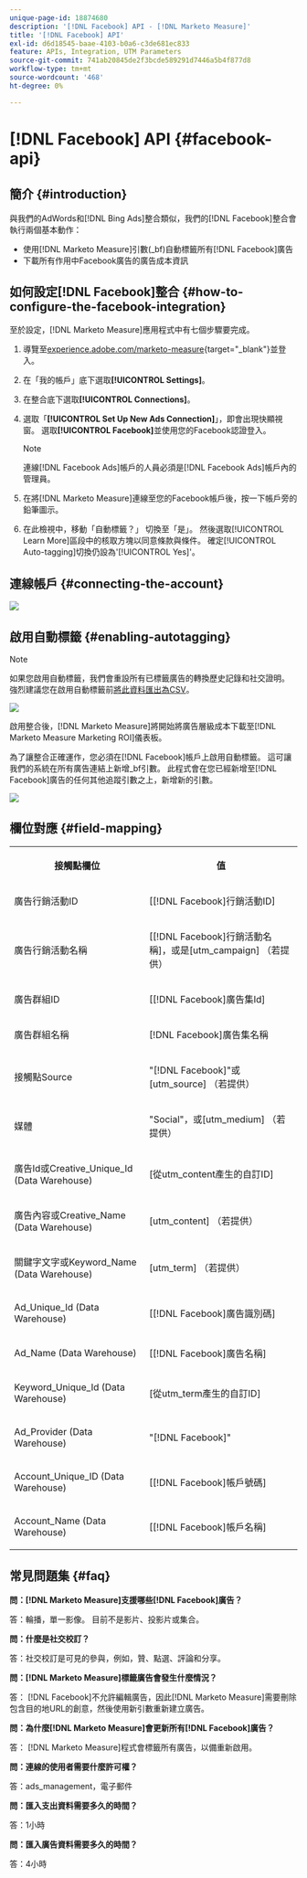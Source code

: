 ```yaml
---
unique-page-id: 18874680
description: '[!DNL Facebook] API - [!DNL Marketo Measure]'
title: '[!DNL Facebook] API'
exl-id: d6d18545-baae-4103-b0a6-c3de681ec833
feature: APIs, Integration, UTM Parameters
source-git-commit: 741ab20845de2f3bcde589291d7446a5b4f877d8
workflow-type: tm+mt
source-wordcount: '468'
ht-degree: 0%

---
```


# [!DNL Facebook] API {#facebook-api}

## 簡介 {#introduction}

與我們的AdWords和[!DNL Bing Ads]整合類似，我們的[!DNL Facebook]整合會執行兩個基本動作：

* 使用[!DNL Marketo Measure]引數(_bf)自動標籤所有[!DNL Facebook]廣告
* 下載所有作用中Facebook廣告的廣告成本資訊

## 如何設定[!DNL Facebook]整合 {#how-to-configure-the-facebook-integration}

至於設定，[!DNL Marketo Measure]應用程式中有七個步驟要完成。

1. 導覽至[experience.adobe.com/marketo-measure](https://experience.adobe.com/marketo-measure){target="_blank"}並登入。
1. 在「我的帳戶」底下選取&#x200B;**[!UICONTROL Settings]**。
1. 在整合底下選取&#x200B;**[!UICONTROL Connections]**。
1. 選取「**[!UICONTROL Set Up New Ads Connection]**」，即會出現快顯視窗。 選取&#x200B;**[!UICONTROL Facebook]**&#x200B;並使用您的Facebook認證登入。

   >[!NOTE]
   >
   >連線[!DNL Facebook Ads]帳戶的人員必須是[!DNL Facebook Ads]帳戶內的管理員。

1. 在將[!DNL Marketo Measure]連線至您的Facebook帳戶後，按一下帳戶旁的鉛筆圖示。
1. 在此檢視中，移動「自動標籤？」 切換至「是」。 然後選取[!UICONTROL Learn More]區段中的核取方塊以同意條款與條件。 確定[!UICONTROL Auto-tagging]切換仍設為&#39;[!UICONTROL Yes]&#39;。

## 連線帳戶 {#connecting-the-account}

![](assets/1.gif)

## 啟用自動標籤 {#enabling-autotagging}

>[!NOTE]
>
>如果您啟用自動標籤，我們會重設所有已標籤廣告的轉換歷史記錄和社交證明。 強烈建議您在啟用自動標籤前[將此資料匯出為CSV](https://www.facebook.com/business/help/205067636197240)。

![](assets/2-2.png)

啟用整合後，[!DNL Marketo Measure]將開始將廣告層級成本下載至[!DNL Marketo Measure Marketing ROI]儀表板。

為了讓整合正確運作，您必須在[!DNL Facebook]帳戶上啟用自動標籤。 這可讓我們的系統在所有廣告連結上新增_bf引數。 此程式會在您已經新增至[!DNL Facebook]廣告的任何其他追蹤引數之上，新增新的引數。

![](assets/3.gif)

## 欄位對應 {#field-mapping}

<table> 
 <colgroup> 
  <col> 
  <col> 
 </colgroup> 
 <tbody> 
  <tr> 
   <th><p><strong>接觸點欄位</strong></p></th> 
   <th><p><strong>值</strong></p></th> 
  </tr> 
  <tr> 
   <td><p>廣告行銷活動ID</p></td> 
   <td><p>[[!DNL Facebook]行銷活動ID]</p></td> 
  </tr> 
  <tr> 
   <td><p>廣告行銷活動名稱 </p></td> 
   <td><p>[[!DNL Facebook]行銷活動名稱]，或是[utm_campaign] （若提供）</p></td> 
  </tr> 
  <tr> 
   <td><p>廣告群組ID</p></td> 
   <td><p>[[!DNL Facebook]廣告集Id]</p></td> 
  </tr> 
  <tr> 
   <td><p>廣告群組名稱</p></td> 
   <td><p>[!DNL Facebook]廣告集名稱</p></td> 
  </tr> 
  <tr> 
   <td><p>接觸點Source</p></td> 
   <td><p>"[!DNL Facebook]"或[utm_source] （若提供）</p></td> 
  </tr> 
  <tr> 
   <td><p>媒體</p></td> 
   <td><p>"Social"，或[utm_medium] （若提供）</p></td> 
  </tr> 
  <tr> 
   <td><p>廣告Id或Creative_Unique_Id (Data Warehouse)</p></td> 
   <td><p>[從utm_content產生的自訂ID]</p></td> 
  </tr> 
  <tr> 
   <td><p>廣告內容或Creative_Name (Data Warehouse)</p></td> 
   <td><p>[utm_content] （若提供）</p></td> 
  </tr> 
  <tr> 
   <td><p>關鍵字文字或Keyword_Name (Data Warehouse)</p></td> 
   <td><p>[utm_term] （若提供）</p></td> 
  </tr> 
  <tr> 
   <td><p>Ad_Unique_Id (Data Warehouse)</p></td> 
   <td><p>[[!DNL Facebook]廣告識別碼]</p></td> 
  </tr> 
  <tr> 
   <td><p>Ad_Name (Data Warehouse)</p></td> 
   <td><p>[[!DNL Facebook]廣告名稱]</p></td> 
  </tr> 
  <tr> 
   <td><p>Keyword_Unique_Id (Data Warehouse)</p></td> 
   <td><p>[從utm_term產生的自訂ID]</p></td> 
  </tr> 
  <tr> 
   <td><p>Ad_Provider (Data Warehouse)</p></td> 
   <td><p>"[!DNL Facebook]"</p></td> 
  </tr> 
  <tr> 
   <td><p>Account_Unique_ID (Data Warehouse)</p></td> 
   <td><p>[[!DNL Facebook]帳戶號碼]</p></td> 
  </tr> 
  <tr> 
   <td><p>Account_Name (Data Warehouse)</p></td> 
   <td><p>[[!DNL Facebook]帳戶名稱]</p></td> 
  </tr> 
 </tbody> 
</table>

## 常見問題集 {#faq}

**問：[!DNL Marketo Measure]支援哪些[!DNL Facebook]廣告？**

答：輪播，單一影像。 目前不是影片、投影片或集合。

**問：什麼是社交校訂？**

答：社交校訂是可見的參與，例如，贊、點選、評論和分享。

**問：[!DNL Marketo Measure]標籤廣告會發生什麼情況？**

答： [!DNL Facebook]不允許編輯廣告，因此[!DNL Marketo Measure]需要刪除包含目的地URL的創意，然後使用新引數重新建立廣告。

**問：為什麼[!DNL Marketo Measure]會更新所有[!DNL Facebook]廣告？**

答： [!DNL Marketo Measure]程式會標籤所有廣告，以備重新啟用。

**問：連線的使用者需要什麼許可權？**

答：ads_management，電子郵件

**問：匯入支出資料需要多久的時間？**

答：1小時

**問：匯入廣告資料需要多久的時間？**

答：4小時
